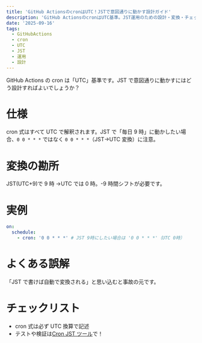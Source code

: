 ```yaml
---
title: 'GitHub ActionsのcronはUTC！JSTで意図通りに動かす設計ガイド'
description: 'GitHub ActionsのcronはUTC基準。JST運用のための設計・変換・チェックリストを解説。'
date: '2025-09-16'
tags:
  - GitHubActions
  - cron
  - UTC
  - JST
  - 運用
  - 設計
---
```


GitHub Actions の cron は「UTC」基準です。JST で意図通りに動かすにはどう設計すればよいでしょうか？

# 仕様

cron 式はすべて UTC で解釈されます。JST で「毎日 9 時」に動かしたい場合、`0 0 * * *` ではなく `0 0 * * *`（JST→UTC 変換）に注意。

# 変換の勘所

JST(UTC+9)で 9 時 →UTC では 0 時。-9 時間シフトが必要です。

# 実例

```yaml
on:
  schedule:
    - cron: '0 0 * * *' # JST 9時にしたい場合は '0 0 * * *'（UTC 0時）
```

# よくある誤解

「JST で書けば自動で変換される」と思い込むと事故の元です。

# チェックリスト

- cron 式は必ず UTC 換算で記述
- テストや検証は[Cron JST ツール](/tools/cron-jst)で！
